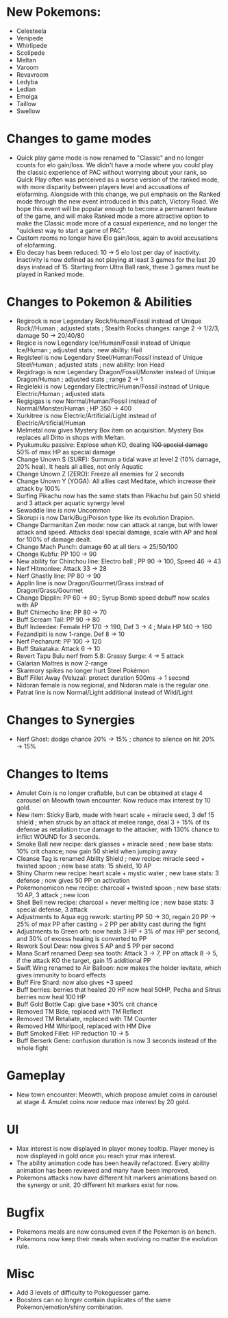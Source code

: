 # New Pokemons:

- Celesteela
- Venipede
- Whirlipede
- Scolipede
- Meltan
- Varoom
- Revavroom
- Ledyba
- Ledian
- Emolga
- Taillow
- Swellow

# Changes to game modes

- Quick play game mode is now renamed to "Classic" and no longer counts for elo gain/loss. We didn't have a mode where you could play the classic experience of PAC without worrying about your rank, so Quick Play often was perceived as a worse version of the ranked mode, with more disparity between players level and accusations of elofarming. Alongside with this change, we put emphasis on the Ranked mode through the new event introduced in this patch, Victory Road. We hope this event will be popular enough to become a permanent feature of the game, and will make Ranked mode a more attractive option to make the Classic mode more of a casual experience, and no longer the "quickest way to start a game of PAC".
- Custom rooms no longer have Elo gain/loss, again to avoid accusations of elofarming.
- Elo decay has been reduced: 10 → 5 elo lost per day of inactivity. Inactivity is now defined as not playing at least 3 games for the last 20 days instead of 15. Starting from Ultra Ball rank, these 3 games must be played in Ranked mode.

# Changes to Pokemon & Abilities

- Regirock is now Legendary Rock/Human/Fossil instead of Unique Rock//Human ; adjusted stats ; Stealth Rocks changes: range 2 → 1/2/3, damage 50 → 20/40/80
- Regice is now Legendary Ice/Human/Fossil instead of Unique Ice/Human ; adjusted stats ; new ability: Hail
- Registeel is now Legendary Steel/Human/Fossil instead of Unique Steel/Human ; adjusted stats ; new ability: Iron Head
- Regidrago is now Legendary Dragon/Fossil/Monster instead of Unique Dragon/Human ; adjusted stats ; range 2 → 1
- Regieleki is now Legendary Electric/Human/Fossil instead of Unique Electric/Human ; adjusted stats
- Regigigas is now Normal/Human/Fossil instead of Normal/Monster/Human ; HP 350 → 400
- Xurkitree is now Electric/Artificial/Light instead of Electric/Artificial/Human
- Melmetal now gives Mystery Box item on acquisition. Mystery Box replaces all Ditto in shops with Meltan.
- Pyukumuku passive: Explose when KO, dealing ~~100 special damage~~ 50% of max HP as special damage
- Change Unown S (SURF): Summon a tidal wave at level 2 (10% damage, 20% heal). It heals all allies, not only Aquatic
- Change Unown Z (ZERO): Freeze all enemies for 2 seconds
- Change Unown Y (YOGA): All allies cast Meditate, which increase their attack by 100%
- Surfing Pikachu now has the same stats than Pikachu but gain 50 shield and 3 attack per aquatic synergy level
- Sewaddle line is now Uncommon
- Skorupi is now Dark/Bug/Poison type like its evolution Drapion.
- Change Darmanitan Zen mode: now can attack at range, but with lower attack and speed. Attacks deal special damage, scale with AP and heal for 100% of damage dealt.
- Change Mach Punch: damage 60 at all tiers → 25/50/100
- Change Kubfu: PP 100 → 90
- New ability for Chinchou line: Electro ball ; PP 90 → 100, Speed 46 → 43
- Nerf Hitmonlee: Attack 33 → 28
- Nerf Ghastly line: PP 80 → 90
- Applin line is now Dragon/Gourmet/Grass instead of Dragon/Grass/Gourmet
- Change Dipplin: PP 60 → 80 ; Syrup Bomb speed debuff now scales with AP
- Buff Chimecho line: PP 80 → 70
- Buff Scream Tail: PP 90 → 80
- Buff Indeedee: Female HP 170 → 190, Def 3 → 4 ; Male HP 140 → 160
- Fezandipiti is now 1-range. Def 8 → 10
- Nerf Pecharunt: PP 100 → 120
- Buff Stakataka: Attack 6 → 10
- Revert Tapu Bulu nerf from 5.8: Grassy Surge: 4 → 5 attack
- Galarian Moltres is now 2-range
- Skarmory spikes no longer hurt Steel Pokémon
- Buff Fillet Away (Veluza): protect duration 500ms → 1 second
- Nidoran female is now regional, and Nidoran male is the regular one.
- Patrat line is now Normal/Light additional instead of Wild/Light

# Changes to Synergies

- Nerf Ghost: dodge chance 20% → 15% ; chance to silence on hit 20% → 15%

# Changes to Items

- Amulet Coin is no longer craftable, but can be obtained at stage 4 carousel on Meowth town encounter. Now reduce max interest by 10 gold.
- New item: Sticky Barb, made with heart scale + miracle seed, 3 def 15 shield ; when struck by an attack at melee range, deal 3 + 15% of its defense as retaliation true damage to the attacker, with 130% chance to inflict WOUND for 3 seconds.
- Smoke Ball new recipe: dark glasses + miracle seed ; new base stats: 10% crit chance; now gain 50 shield when jumping away
- Cleanse Tag is renamed Ability Shield ; new recipe: miracle seed + twisted spoon ; new base stats: 15 shield, 10 AP
- Shiny Charm new recipe: heart scale + mystic water ; new base stats: 3 defense ; now gives 50 PP on activation
- Pokemonomicon new recipe: charcoal + twisted spoon ; new base stats: 10 AP, 3 attack ; new icon
- Shell Bell new recipe: charcoal + never melting ice ; new base stats: 3 special defense, 3 attack
- Adjustments to Aqua egg rework: starting PP 50 → 30, regain 20 PP → 25% of max PP after casting + 2 PP per ability cast during the fight
- Adjustments to Green orb: now heals 3 HP + 3% of max HP per second, and 30% of excess healing is converted to PP
- Rework Soul Dew: now gives 5 AP and 5 PP per second
- Mana Scarf renamed Deep sea tooth: Attack 3 → 7, PP on attack 8 → 5, if the attack KO the target, gain 15 additional PP
- Swift Wing renamed to Air Balloon: now makes the holder levitate, which gives immunity to board effects
- Buff Fire Shard: now also gives +3 speed
- Buff berries: berries that healed 20 HP now heal 50HP, Pecha and Sitrus berries now heal 100 HP
- Buff Gold Bottle Cap: give base +30% crit chance
- Removed TM Bide, replaced with TM Reflect
- Removed TM Retaliate, replaced with TM Counter
- Removed HM Whirlpool, replaced with HM Dive
- Buff Smoked Fillet: HP reduction 10 → 5
- Buff Berserk Gene: confusion duration is now 3 seconds instead of the whole fight

# Gameplay

- New town encounter: Meowth, which propose amulet coins in carousel at stage 4. Amulet coins now reduce max interest by 20 gold.

# UI

- Max interest is now displayed in player money tooltip. Player money is now displayed in gold once you reach your max interest.
- The ability animation code has been heavily refactored. Every ability animation has been reviewed and many have been improved.
- Pokemons attacks now have different hit markers animations based on the synergy or unit. 20 different hit markers exist for now.

# Bugfix

- Pokemons meals are now consumed even if the Pokemon is on bench.
- Pokemons now keep their meals when evolving no matter the evolution rule.

# Misc

- Add 3 levels of difficulty to Pokeguesser game.
- Boosters can no longer contain duplicates of the same Pokemon/emotion/shiny combination.
